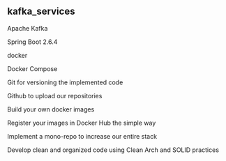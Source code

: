 ## kafka_services

Apache Kafka

Spring Boot 2.6.4

docker

Docker Compose

Git for versioning the implemented code

Github to upload our repositories

Build your own docker images

Register your images in Docker Hub the simple way

Implement a mono-repo to increase our entire stack

Develop clean and organized code using Clean Arch and SOLID practices
